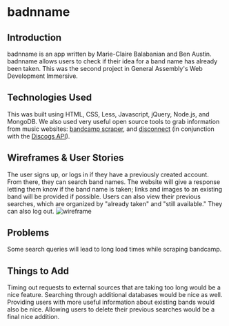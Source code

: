 # badnname

## Introduction
badnname is an app written by Marie-Claire Balabanian and Ben Austin. badnname allows users to check if their idea for a band name has already been taken. This was the second project in General Assembly's Web Development Immersive.

## Technologies Used
This was built using HTML, CSS, Less, Javascript, jQuery, Node.js, and MongoDB. We also used very useful open source tools to grab information from music websites: [bandcamp scraper](https://github.com/masterT/bandcamp-scraper), and [disconnect](https://github.com/bartve/disconnect) (in conjunction with the [Discogs API](https://www.discogs.com/developers/)).

## Wireframes & User Stories
The user signs up, or logs in if they have a previously created account. From there, they can search band names. The website will give a response letting them know if the band name is taken; links and images to an existing band will be provided if possible. Users can also view their previous searches, which are organized by "already taken" and "still available." They can also log out. 
![wireframe](http://i.imgur.com/bmrh1Hm.png "original wireframe")

## Problems
Some search queries will lead to long load times while scraping bandcamp.  

## Things to Add 
Timing out requests to external sources that are taking too long would be a nice feature. Searching through additional databases would be nice as well. Providing users with more useful information about existing bands would also be nice. Allowing users to delete their previous searches would be a final nice addition. 
